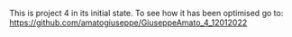 This is project 4 in its initial state. 
To see how it has been optimised go to:
https://github.com/amatogiuseppe/GiuseppeAmato_4_12012022